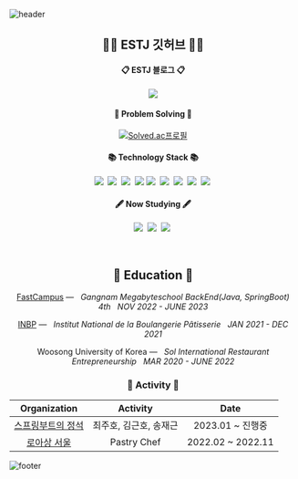 ![header](https://capsule-render.vercel.app/api?type=slice&color=30A9DE&height=60&section=header)

<div align=center>
 <h2 align="center">👨‍💻 ESTJ 깃허브 👨‍💻</h2>
 <p align="center">
  
  <h4 align="center">📋 ESTJ 블로그 📋</h4> 
  <a href="https://velog.io/@jaegeunsong_1997">
   <img src="https://img.shields.io/badge/Tech blog-white?style=for-the-badge&logo=Velog&logoColor=black" />
  </a>
 </p>

 <h4 align="center">🎲 Problem Solving 🎲</h4> 

[![Solved.ac프로필](http://mazassumnida.wtf/api/mini/generate_badge?boj=jijus0807)](https://solved.ac/jijus0807) 

 
<h4 align="center">📚 Technology Stack 📚</h4> 
 <p align="center">
  <img src="https://img.shields.io/badge/-JAVA-orange"/>&nbsp
  <img src="https://img.shields.io/badge/-Spring-yellow"/>&nbsp
  <img src="https://img.shields.io/badge/-SpringBoot-navy"/>&nbsp
  <img src="https://img.shields.io/badge/-JPA-blue"/>
  <img src="https://img.shields.io/badge/-Python-yellow"/>&nbsp
  <img src="https://img.shields.io/badge/-AWS-black"/>&nbsp
  <img src="https://img.shields.io/badge/-RestDoc-navy"/>&nbsp
  <img src="https://img.shields.io/badge/-MySQL-blue"/>&nbsp
  <img src="https://img.shields.io/badge/-Sentry-gray"/>&nbsp
 </p>

<h4 align="center">🖋️ Now Studying 🖋️</h4> 
 <p align="center">
  <img src="https://img.shields.io/badge/-MSA-yellow"/>&nbsp
  <img src="https://img.shields.io/badge/-SpringBoot-navy"/>&nbsp
  <img src="https://img.shields.io/badge/-Computer Science-whilte"/>&nbsp
 </p>



</div>

<div align="center">
 <br>
  <h2 align="center">🏫 Education 🏫</h2>
  <p align="center">
 
  [FastCampus](https://fastcampus.co.kr/b2g_MegabyteSchool_backend) — &nbsp; <em> Gangnam Megabyteschool BackEnd(Java, SpringBoot) 4th &nbsp;   NOV  2022 - JUNE  2023</em>
  
  [INBP](https://inbp.wsi.ac.kr:446/main/index.jsp) — &nbsp; <em> Institut National de la Boulangerie Pâtisserie &nbsp;   JAN  2021 - DEC  2021</em>

  Woosong University of Korea —  &nbsp; <em>Sol International Restaurant Entrepreneurship &nbsp;   MAR  2020 - JUNE 2022</em>

  </p>   

<h3 align="center"> 🧩 Activity 🧩</h3>

|Organization|Activity|Date|
|:---:|:---:|:---:|
|[스프링부트의 정석](https://velog.io/@jaegeunsong_1997/series/%EC%8A%A4%ED%94%84%EB%A7%81%EB%B6%80%ED%8A%B8%EC%9D%98-%EC%A0%95%EC%84%9D)|최주호, 김근호, 송재근|2023.01 ~ 진행중|
|[로아상 서울](https://www.instagram.com/roissant_official/)|Pastry Chef|2022.02 ~ 2022.11|
 
</div>

![footer](https://capsule-render.vercel.app/api?type=slice&color=EFDC05&height=40&section=footer)
